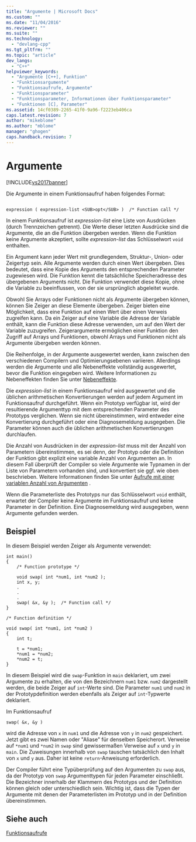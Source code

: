 ```yaml
---
title: "Argumente | Microsoft Docs"
ms.custom: ""
ms.date: "11/04/2016"
ms.reviewer: ""
ms.suite: ""
ms.technology: 
  - "devlang-cpp"
ms.tgt_pltfrm: ""
ms.topic: "article"
dev_langs: 
  - "C++"
helpviewer_keywords: 
  - "Argumente [C++], Funktion"
  - "Funktionsargumente"
  - "Funktionsaufrufe, Argumente"
  - "Funktionsparameter"
  - "Funktionsparameter, Informationen über Funktionsparameter"
  - "Funktionen [C], Parameter"
ms.assetid: 14cf0389-2265-41f0-9a96-f2223eb406ca
caps.latest.revision: 7
author: "mikeblome"
ms.author: "mblome"
manager: "ghogen"
caps.handback.revision: 7
---
```

# Argumente
[!INCLUDE[vs2017banner](../assembler/inline/includes/vs2017banner.md)]

Die Argumente in einem Funktionsaufruf haben folgendes Format:  
  
```  
  
expression ( expression-list <SUB>opt</SUB> )  /* Function call */  
```  
  
 In einem Funktionsaufruf ist *expression\-list* eine Liste von Ausdrücken \(durch Trennzeichen getrennt\).  Die Werte dieser letzten Ausdrücke sind die Argumente, die an die Funktion übergeben werden.  Wenn die Funktion keine Argumente akzeptiert, sollte *expression\-list* das Schlüsselwort `void` enthalten.  
  
 Ein Argument kann jeder Wert mit grundlegendem, Struktur\-, Union\- oder Zeigertyp sein.  Alle Argumente werden durch einen Wert übergeben.  Dies bedeutet, dass eine Kopie des Arguments den entsprechenden Parameter zugewiesen wird.  Die Funktion kennt die tatsächliche Speicheradresse des übergebenen Arguments nicht.  Die Funktion verwendet diese Kopie, ohne die Variable zu beeinflussen, von der sie ursprünglich abgeleitet wurde.  
  
 Obwohl Sie Arrays oder Funktionen nicht als Argumente übergeben können, können Sie Zeiger an diese Elemente übergeben.  Zeiger bieten eine Möglichkeit, dass eine Funktion auf einen Wert über einen Verweis zugreifen kann.  Da ein Zeiger auf eine Variable die Adresse der Variable enthält, kann die Funktion diese Adresse verwenden, um auf den Wert der Variable zuzugreifen.  Zeigerargumente ermöglichen einer Funktion den Zugriff auf Arrays und Funktionen, obwohl Arrays und Funktionen nicht als Argumente übergeben werden können.  
  
 Die Reihenfolge, in der Argumente ausgewertet werden, kann zwischen den verschiedenen Compilern und Optimierungsebenen variieren.  Allerdings werden die Argumente und alle Nebeneffekte vollständig ausgewertet, bevor die Funktion eingegeben wird.  Weitere Informationen zu Nebeneffekten finden Sie unter [Nebeneffekte](../c-language/side-effects.md).  
  
 Die *expression\-list* in einem Funktionsaufruf wird ausgewertet und die üblichen arithmetischen Konvertierungen werden auf jedem Argument im Funktionsaufruf durchgeführt.  Wenn ein Prototyp verfügbar ist, wird der resultierende Argumenttyp mit dem entsprechenden Parameter des Prototyps verglichen.  Wenn sie nicht übereinstimmen, wird entweder eine Konvertierung durchgeführt oder eine Diagnosemeldung ausgegeben.  Die Parameter können auch die üblichen arithmetischen Konvertierungen durchlaufen.  
  
 Die Anzahl von Ausdrücken in der *expression\-list* muss mit der Anzahl von Parametern übereinstimmen, es sei denn, der Prototyp oder die Definition der Funktion gibt explizit eine variable Anzahl von Argumenten an.  In diesem Fall überprüft der Compiler so viele Argumente wie Typnamen in der Liste von Parametern vorhanden sind, und konvertiert sie ggf. wie oben beschrieben.  Weitere Informationen finden Sie unter [Aufrufe mit einer variablen Anzahl von Argumenten](../c-language/calls-with-a-variable-number-of-arguments.md) .  
  
 Wenn die Parameterliste des Prototyps nur das Schlüsselwort `void` enthält, erwartet der Compiler keine Argumente im Funktionsaufruf und keine Parameter in der Definition.  Eine Diagnosemeldung wird ausgegeben, wenn Argumente gefunden werden.  
  
## Beispiel  
 In diesem Beispiel werden Zeiger als Argumente verwendet:  
  
```  
int main()  
{  
    /* Function prototype */  
  
    void swap( int *num1, int *num2 );  
    int x, y;  
    .  
    .  
    .  
    swap( &x, &y );  /* Function call */  
}  
  
/* Function definition */  
  
void swap( int *num1, int *num2 )  
{  
    int t;  
  
    t = *num1;  
    *num1 = *num2;  
    *num2 = t;  
}  
```  
  
 In diesem Beispiel wird die `swap`\-Funktion in `main` deklariert, um zwei Argumente zu erhalten, die von den Bezeichnern `num1` bzw. `num2` dargestellt werden, die beide Zeiger auf `int`\-Werte sind.  Die Parameter `num1` und `num2` in der Prototypdefinition werden ebenfalls als Zeiger auf `int`\-Typwerte deklariert.  
  
 Im Funktionsaufruf  
  
```  
swap( &x, &y )  
```  
  
 wird die Adresse von `x` in `num1` und die Adresse von `y` in `num2` gespeichert.  Jetzt gibt es zwei Namen oder "Aliase" für denselben Speicherort.  Verweise auf `*num1` und `*num2` in `swap` sind gewissermaßen Verweise auf `x` und `y` in `main`.  Die Zuweisungen innerhalb von `swap` tauschen tatsächlich den Inhalt von `x` und `y` aus.  Daher ist keine `return`\-Anweisung erforderlich.  
  
 Der Compiler führt eine Typüberprüfung auf den Argumenten zu `swap` aus, da der Prototyp von `swap` Argumenttypen für jeden Parameter einschließt.  Die Bezeichner innerhalb der Klammern des Prototyps und der Definition können gleich oder unterschiedlich sein.  Wichtig ist, dass die Typen der Argumente mit denen der Parameterlisten im Prototyp und in der Definition übereinstimmen.  
  
## Siehe auch  
 [Funktionsaufrufe](../c-language/function-calls.md)